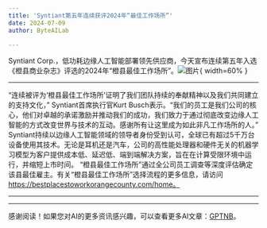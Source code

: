 ```yaml
---
title: 'Syntiant第五年连续获评2024年“最佳工作场所”'
date: 2024-07-09
author: ByteAILab

---
```


Syntiant Corp.，低功耗边缘人工智能部署领先供应商，今天宣布连续第五年入选《橙县商业杂志》评选的2024年“橙县最佳工作场所”。![图片](https://ai-techpark.com/wp-content/uploads/2024/07/Syntiant-960x540.jpg){ width=60% }

---
“连续被评为‘橙县最佳工作场所’证明了我们团队持续的奉献精神以及我们共同建立的支持文化，” Syntiant首席执行官Kurt Busch表示。“我们的员工是我们公司的核心，他们对卓越的承诺激励并推动我们的成功，我们致力于通过彻底改变边缘人工智能的方式改变世界与技术的互动。感谢所有让这里成为如此非凡工作场所的人。”
Syntiant持续以边缘人工智能领域的领导者身份受到认可，全球已有超过5千万台设备使用其技术。无论是耳机还是汽车，公司的高性能处理器和硬件无关的机器学习模型为客户提供成本低、延迟低、端到端解决方案，旨在在计算受限环境中运行，并缩短上市时间。
“橙县最佳工作场所”通过全公司员工调查等深度评估确定该县最佳雇主。有关“橙县最佳工作场所”选择流程的更多信息，请访问 https://bestplacestoworkorangecounty.com/home。

---
---
感谢阅读！如果您对AI的更多资讯感兴趣，可以查看更多AI文章：[GPTNB](https://gptnb.com)。